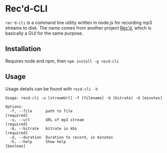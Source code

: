 # Rec'd-CLI

`rec'd-cli` is a command line utility written in node.js for recording mp3 streams to disk. The name comes from another project [Rec'd](https://github.com/aeewhite/Recd), which is basically a GUI for the same purpose.

## Installation

Requires node and npm, then  `npm install -g recd-cli`

## Usage

Usage details can be found with `recd-cli -h`

```
Usage: recd-cli -u [streamUrl] -f [filename] -b [bitrate] -d [minutes]

Options:
  -f, --file      path to file                               [required]
  -u, --url       URL of mp3 stream                          [required]
  -b, --bitrate   bitrate in kbs                             [required]
  -d, --duration  Duration to record, in minutes
  -h, --help      Show help                                   [boolean]

```

